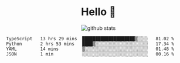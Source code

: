 <h1 align="center">Hello 👋 </h3>

<p align="center">
  <img src="https://github-readme-stats.vercel.app/api?username=syeehyn&hide=stars,prs,issues,contribs&count_private=true&hide_title=true" alt="github stats" />
</p>

<!--START_SECTION:waka-->
```text
TypeScript   13 hrs 29 mins  ████████████████████▒░░░░   81.02 % 
Python       2 hrs 53 mins   ████▒░░░░░░░░░░░░░░░░░░░░   17.34 % 
YAML         14 mins         ▒░░░░░░░░░░░░░░░░░░░░░░░░   01.48 % 
JSON         1 min           ░░░░░░░░░░░░░░░░░░░░░░░░░   00.16 % 
```
<!--END_SECTION:waka-->
